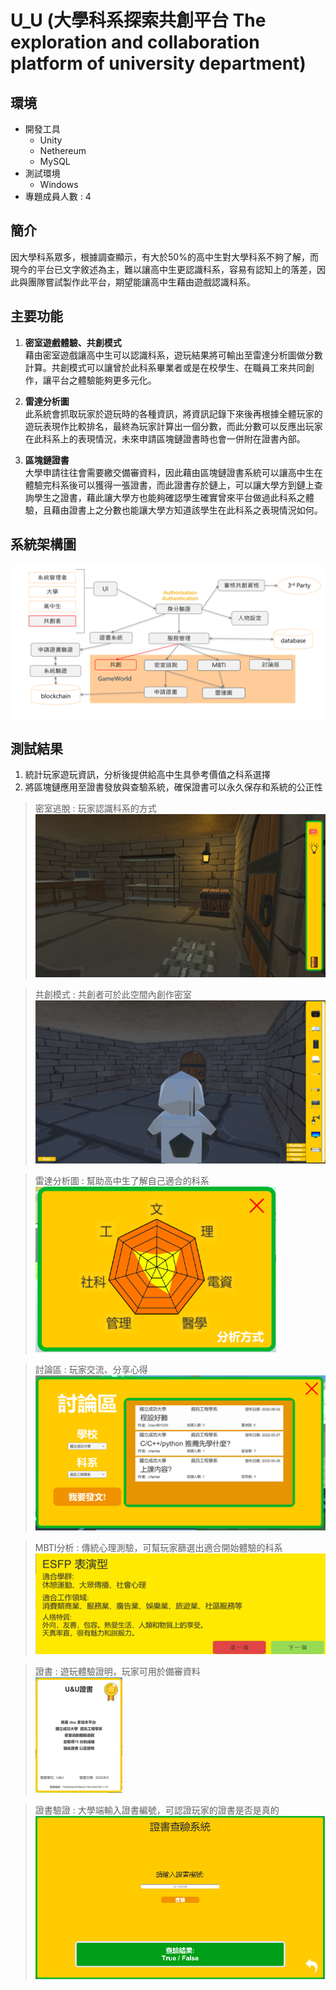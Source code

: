 # U_U (大學科系探索共創平台 The exploration and collaboration platform of university department)

## 環境
- 開發工具
    - Unity
    - Nethereum
    - MySQL
- 測試環境
    - Windows
- 專題成員人數 : 4

## 簡介
因大學科系眾多，根據調查顯示，有大於50%的高中生對大學科系不夠了解，而現今的平台已文字敘述為主，難以讓高中生更認識科系，容易有認知上的落差，因此與團隊嘗試製作此平台，期望能讓高中生藉由遊戲認識科系。

## 主要功能
1. <b>密室遊戲體驗、共創模式</b><br>
    藉由密室遊戲讓高中生可以認識科系，遊玩結果將可輸出至雷達分析圖做分數計算。共創模式可以讓曾於此科系畢業者或是在校學生、在職員工來共同創作，讓平台之體驗能夠更多元化。
    
2. <b>雷達分析圖</b><br>
    此系統會抓取玩家於遊玩時的各種資訊，將資訊記錄下來後再根據全體玩家的遊玩表現作比較排名，最終為玩家計算出一個分數，而此分數可以反應出玩家在此科系上的表現情況，未來申請區塊鏈證書時也會一併附在證書內部。

3. <b>區塊鏈證書</b><br>
    大學申請往往會需要繳交備審資料，因此藉由區塊鏈證書系統可以讓高中生在體驗完科系後可以獲得一張證書，而此證書存於鏈上，可以讓大學方到鏈上查詢學生之證書，藉此讓大學方也能夠確認學生確實曾來平台做過此科系之體驗，且藉由證書上之分數也能讓大學方知道該學生在此科系之表現情況如何。

## 系統架構圖
![](./Demo_Picture/System_Architecture.png)

## 測試結果
1. 統計玩家遊玩資訊，分析後提供給高中生具參考價值之科系選擇
2. 將區塊鏈應用至證書發放與查驗系統，確保證書可以永久保存和系統的公正性

> 密室逃脫 : 玩家認識科系的方式<br>
![](/Demo_Picture/Escaping_Room.png)


>共創模式 : 共創者可於此空間內創作密室<br>
![](/Demo_Picture/Co_Create.png)


>雷達分析圖 : 幫助高中生了解自己適合的科系<br>
![](/Demo_Picture/Radar.png)


>討論區 : 玩家交流、分享心得<br>
![](/Demo_Picture/Discussion_Board.png)


>MBTI分析 : 傳統心理測驗，可幫玩家篩選出適合開始體驗的科系<br>
![](/Demo_Picture/Traditional_Psychometric_Test.png)


>證書 : 遊玩體驗證明，玩家可用於備審資料<br>
![](/Demo_Picture/Certificate.png)

>證書驗證 : 大學端輸入證書編號，可認證玩家的證書是否是真的<br>
![](/Demo_Picture/Certificate_Checking.png)
